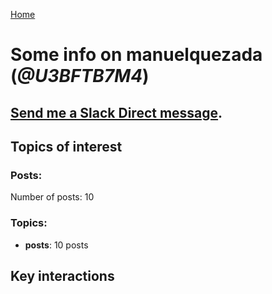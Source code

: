 [Home](https://kelu124.github.io/echommunity/)

# Some info on __manuelquezada__ (_@U3BFTB7M4_)


## [Send me a Slack Direct message](https://echopen.slack.com/messages/@manuelquezada/).

## Topics of interest

### Posts: 

Number of posts: 10

### Topics:

* __posts__: 10 posts

## Key interactions 

